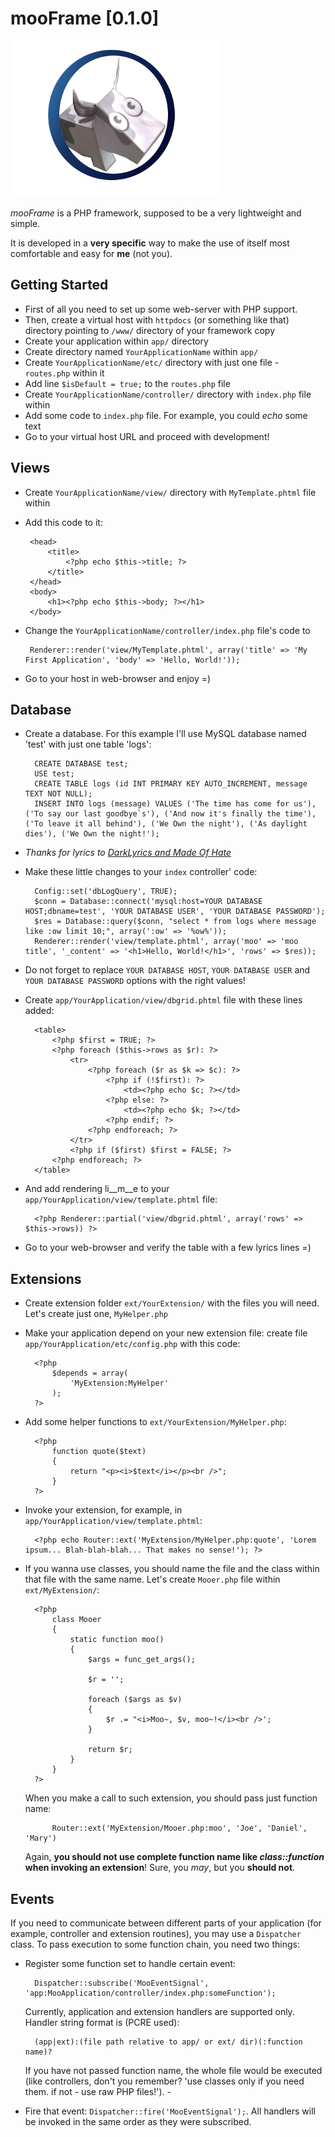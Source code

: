 #  mooFrame [0.1.0]

![logo](http://github.com/shybovycha/mooFrame/raw/alpha/logo.png)

_mooFrame_ is a PHP framework, supposed to be a very lightweight and simple. 

It is developed in a **very specific** way to make the use of itself most comfortable and easy for **me** (not you).

## Getting Started

*  First of all you need to set up some web-server with PHP support.
*  Then, create a virtual host with `httpdocs` (or something like that) directory pointing to `/www/` directory of your framework copy
*  Create your application within `app/` directory
  *  Create directory named `YourApplicationName` within `app/` 
  *  Create `YourApplicationName/etc/` directory with just one file - `routes.php` within it
  *  Add line `$isDefault = true;` to the `routes.php` file
  *  Create `YourApplicationName/controller/` directory with `index.php` file within
  *  Add some code to `index.php` file. For example, you could _echo_ some text
*  Go to your virtual host URL and proceed with development!

## Views

*  Create `YourApplicationName/view/` directory with `MyTemplate.phtml` file within
*  Add this code to it:

		<head>
			<title>
				<?php echo $this->title; ?>
			</title>
		</head>
		<body>
			<h1><?php echo $this->body; ?></h1>
		</body>
 
*  Change the `YourApplicationName/controller/index.php` file's code to

		Renderer::render('view/MyTemplate.phtml', array('title' => 'My First Application', 'body' => 'Hello, World!'));
    
*  Go to your host in web-browser and enjoy =)

## Database

* Create a database. For this example I'll use MySQL database named 'test' with just one table 'logs': 

		CREATE DATABASE test;
		USE test;
		CREATE TABLE logs (id INT PRIMARY KEY AUTO_INCREMENT, message TEXT NOT NULL);
		INSERT INTO logs (message) VALUES ('The time has come for us'), ('To say our last goodbye`s'), ('And now it's finally the time'), ('To leave it all behind'), ('We Own the night'), ('As daylight dies'), ('We Own the night!');

* _Thanks for lyrics to [DarkLyrics and Made Of Hate](http://www.darklyrics.com/lyrics/madeofhate/pathogen.html#5)_

* Make these little changes to your `index` controller' code:

		Config::set('dbLogQuery', TRUE);
		$conn = Database::connect('mysql:host=YOUR DATABASE HOST;dbname=test', 'YOUR DATABASE USER', 'YOUR DATABASE PASSWORD');
		$res = Database::query($conn, "select * from logs where message like :ow limit 10;", array(':ow' => '%ow%'));
		Renderer::render('view/template.phtml', array('moo' => 'moo title', '_content' => '<h1>Hello, World!</h1>', 'rows' => $res));

* Do not forget to replace `YOUR DATABASE HOST`, `YOUR DATABASE USER` and `YOUR DATABASE PASSWORD` options with the right values!

* Create `app/YourApplication/view/dbgrid.phtml` file with these lines added:

		<table>
			<?php $first = TRUE; ?>
			<?php foreach ($this->rows as $r): ?>
				<tr>
					<?php foreach ($r as $k => $c): ?>
						<?php if (!$first): ?>
							<td><?php echo $c; ?></td>
						<?php else: ?>
							<td><?php echo $k; ?></td>
						<?php endif; ?>
					<?php endforeach; ?>
				</tr>
				<?php if ($first) $first = FALSE; ?>
			<?php endforeach; ?>
		</table>

* And add rendering li__m__e to your `app/YourApplication/view/template.phtml` file:

		<?php Renderer::partial('view/dbgrid.phtml', array('rows' => $this->rows)) ?>

* Go to your web-browser and verify the table with a few lyrics lines =)

## Extensions

* Create extension folder `ext/YourExtension/` with the files you will need. Let's create just one, `MyHelper.php`

* Make your application depend on your new extension file: create file `app/YourApplication/etc/config.php` with this code:

		<?php
			$depends = array(
				'MyExtension:MyHelper'
			);
		?>

* Add some helper functions to `ext/YourExtension/MyHelper.php`:

		<?php
			function quote($text)
			{
				return "<p><i>$text</i></p><br />";
			}
		?>

* Invoke your extension, for example, in `app/YourApplication/view/template.phtml`:

		<?php echo Router::ext('MyExtension/MyHelper.php:quote', 'Lorem ipsum... Blah-blah-blah... That makes no sense!'); ?>
		
* If you wanna use classes, you should name the file and the class within that file with the same name. Let's create `Mooer.php` file within `ext/MyExtension/`:

		<?php
			class Mooer
			{
				static function moo()
				{
					$args = func_get_args();
					
					$r = '';
					
					foreach ($args as $v)
					{
						$r .= "<i>Moo~, $v, moo~!</i><br />';
					}
					
					return $r;
				}
			}
		?>

 	When you make a call to such extension, you should pass just function name: 
 			
 			Router::ext('MyExtension/Mooer.php:moo', 'Joe', 'Daniel', 'Mary')
 			
 	Again, __you should not use complete function name like *class::function* when invoking an extension__!
 	Sure, you _may_, but you __should not__.
 	
## Events

If you need to communicate between different parts of your application (for example, controller and extension routines), you may use a `Dispatcher` class.
To pass execution to some function chain, you need two things:

- Register some function set to handle certain event: 
	
		Dispatcher::subscribe('MooEventSignal', 'app:MooApplication/controller/index.php:someFunction');
	
	Currently, application and extension handlers are supported only. Handler string format is (PCRE used): 
		
		(app|ext):(file path relative to app/ or ext/ dir)(:function name)?

	If you have not passed function name, the whole file would be executed (like controllers, don't you remember? 'use classes only if you need them. if not - use raw PHP files!').
                                                                                                                                                                                                                                                                                                                             - 
- Fire that event: `Dispatcher::fire('MooEventSignal');`. All handlers will be invoked in the same order as they were subscribed.
#